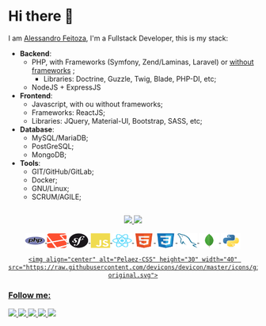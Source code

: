 # Hi there 👋

I am [Alessandro Feitoza](https://linkedin.com/in/alessandrofeitoza), I'm a Fullstack Developer, this is my stack:
- **Backend**: 
  - PHP, with Frameworks (Symfony, Zend/Laminas, Laravel) or [without frameworks](https://github.com/alessandrofeitoza/crud-php-oo) ;
    - Libraries: Doctrine, Guzzle, Twig, Blade, PHP-DI, etc;
  - NodeJS + ExpressJS
- **Frontend**:
  - Javascript, with ou without frameworks;
  - Frameworks: ReactJS;
  - Libraries: JQuery, Material-UI, Bootstrap, SASS, etc;
- **Database**:
  - MySQL/MariaDB;
  - PostGreSQL;
  - MongoDB;
- **Tools**:
  - GIT/GitHub/GitLab;
  - Docker;
  - GNU/Linux;
  - SCRUM/AGILE;


##

<div align="center">
  <a href="https://github.com/alessandrofeitoza">
  <img height="180em" src="https://github-readme-stats.vercel.app/api?username=alessandrofeitoza&show_icons=true&theme=midnight-purple&include_all_commits=true&count_private=true"/>
  <img height="180em" src="https://github-readme-stats.vercel.app/api/top-langs/?username=alessandrofeitoza&layout=compact&langs_count=7&theme=midnight-purple"/>
</div>

<div align="center" style="display: inline_block"><br>
  <img align="center" alt="Pelaez-Csharp" height="30" width="40" src="https://raw.githubusercontent.com/devicons/devicon/master/icons/php/php-original.svg">
  <img align="center" alt="Pelaez-Python" height="30" width="40" src="https://raw.githubusercontent.com/devicons/devicon/master/icons/laravel/laravel-plain.svg">
  <img align="center" alt="Pelaez-Python" height="30" width="40" src="https://raw.githubusercontent.com/devicons/devicon/master/icons/symfony/symfony-original.svg">
  <img align="center" alt="Pelaez-Js" height="30" width="40" src="https://raw.githubusercontent.com/devicons/devicon/master/icons/javascript/javascript-plain.svg">
  <img align="center" alt="Pelaez-React" height="30" width="40" src="https://raw.githubusercontent.com/devicons/devicon/master/icons/react/react-original.svg">
  <img align="center" alt="Pelaez-HTML" height="30" width="40" src="https://raw.githubusercontent.com/devicons/devicon/master/icons/html5/html5-original.svg">
  <img align="center" alt="Pelaez-CSS" height="30" width="40" src="https://raw.githubusercontent.com/devicons/devicon/master/icons/css3/css3-original.svg">
    <img align="center" alt="Pelaez-CSS" height="30" width="40" src="https://raw.githubusercontent.com/devicons/devicon/master/icons/mysql/mysql-original.svg">  
    <img align="center" alt="Pelaez-CSS" height="30" width="40" src="https://raw.githubusercontent.com/devicons/devicon/master/icons/mongodb/mongodb-original.svg">


  <img align="center" alt="Pelaez-Python" height="30" width="40" src="https://raw.githubusercontent.com/devicons/devicon/master/icons/python/python-original.svg">
  
    <img align="center" alt="Pelaez-CSS" height="30" width="40" src="https://raw.githubusercontent.com/devicons/devicon/master/icons/git/git-original.svg">
  
</div>
  
  ### Follow me: 
  
 
<div> 
  <a href="https://www.youtube.com/c/alessandroFeitozaComPutaria/" target="_blank">
    <img src="https://img.shields.io/badge/YouTube-FF0000?style=for-the-badge&logo=youtube&logoColor=white" target="_blank">
  </a>
  
  <a href="https://instagram.com/alessandro_feitoza" target="_blank">
    <img src="https://img.shields.io/badge/-Instagram-%23E4405F?style=for-the-badge&logo=instagram&logoColor=white" target="_blank">
  </a>
  
  <a href="mailto:alessandro@feitoza.tec.br">
    <img src="https://img.shields.io/badge/-Gmail-%23333?style=for-the-badge&logo=gmail&logoColor=white" target="_blank">
  </a>
  
  <a href="https://www.linkedin.com/in/alessandrofeitoza" target="_blank">
    <img src="https://img.shields.io/badge/-LinkedIn-%230077B5?style=for-the-badge&logo=linkedin&logoColor=white" target="_blank">
  </a> 
  
   <a href="https://wa.me/5585986740502" target="_blank">
   <img src="https://img.shields.io/badge/WhatsApp-25D366?style=for-the-badge&logo=whatsapp&logoColor=white" target="_blank">
  </a> 
</div>
